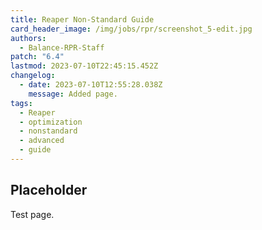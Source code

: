 ```yaml
---
title: Reaper Non-Standard Guide
card_header_image: /img/jobs/rpr/screenshot_5-edit.jpg
authors:
  - Balance-RPR-Staff
patch: "6.4"
lastmod: 2023-07-10T22:45:15.452Z
changelog:
  - date: 2023-07-10T12:55:28.038Z
    message: Added page.
tags:
  - Reaper
  - optimization
  - nonstandard
  - advanced
  - guide
---
```


## Placeholder

Test page.
